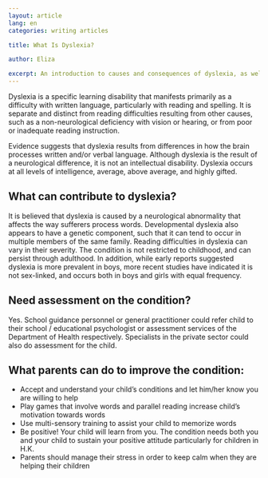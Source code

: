 ```yaml
---
layout: article
lang: en
categories: writing articles

title: What Is Dyslexia?

author: Eliza

excerpt: An introduction to causes and consequences of dyslexia, as well as how parents can address this condition.
---
```


Dyslexia is a specific learning disability that manifests primarily as a difficulty with written language, particularly with reading and spelling. It is separate and distinct from reading difficulties resulting from other causes, such as a non-neurological deficiency with vision or hearing, or from poor or inadequate reading instruction.

Evidence suggests that dyslexia results from differences in how the brain processes written and/or verbal language. Although dyslexia is the result of a neurological difference, it is not an intellectual disability.  Dyslexia occurs at all levels of intelligence, average, above average, and highly gifted.
 
## What can contribute to dyslexia?
It is believed that dyslexia is caused by a neurological abnormality that affects the way sufferers process words. Developmental dyslexia also appears to have a genetic component, such that it can tend to occur in multiple members of the same family. Reading difficulties in dyslexia can vary in their severity. The condition is not restricted to childhood, and can persist through adulthood. In addition, while early reports suggested dyslexia is more prevalent in boys, more recent studies have indicated it is not sex-linked, and occurs both in boys and girls with equal frequency.

## Need assessment on the condition?
Yes. School guidance personnel or general practitioner could refer child to their school / educational psychologist or assessment services of the Department of Health respectively.  Specialists in the private sector could also do assessment for the child.

## What parents can do to improve the condition:
* Accept and understand your child’s conditions and let him/her know you are willing to help
* Play games that involve words and parallel reading increase child’s motivation towards words
* Use multi-sensory training to assist your child to memorize words
* Be positive! Your child will learn from you.  The condition needs both you and your child to sustain your positive attitude particularly for children in H.K.
* Parents should manage their stress in order to keep calm when they are helping their children